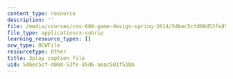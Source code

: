 ```yaml
---
content_type: resource
description: ''
file: /media/courses/cms-608-game-design-spring-2014/54bec5cfd00d53fe85d6aeac581f51bb_1506648.vtt
file_type: application/x-subrip
learning_resource_types: []
ocw_type: OCWFile
resourcetype: Other
title: 3play caption file
uid: 54bec5cf-d00d-53fe-85d6-aeac581f51bb
---
```

